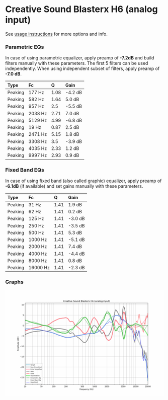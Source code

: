 # Creative Sound Blasterx H6 (analog input)
See [usage instructions](https://github.com/jaakkopasanen/AutoEq#usage) for more options and info.

### Parametric EQs
In case of using parametric equalizer, apply preamp of **-7.2dB** and build filters manually
with these parameters. The first 5 filters can be used independently.
When using independent subset of filters, apply preamp of **-7.0 dB**.

| Type    | Fc      |    Q | Gain    |
|:--------|:--------|:-----|:--------|
| Peaking | 177 Hz  | 1.08 | -4.2 dB |
| Peaking | 582 Hz  | 1.64 | 5.0 dB  |
| Peaking | 957 Hz  | 2.5  | -5.5 dB |
| Peaking | 2038 Hz | 2.71 | 7.0 dB  |
| Peaking | 5129 Hz | 4.99 | -6.8 dB |
| Peaking | 19 Hz   | 0.87 | 2.5 dB  |
| Peaking | 2471 Hz | 5.15 | 1.8 dB  |
| Peaking | 3308 Hz | 3.5  | -3.9 dB |
| Peaking | 4035 Hz | 2.33 | 1.2 dB  |
| Peaking | 9997 Hz | 2.93 | 0.9 dB  |

### Fixed Band EQs
In case of using fixed band (also called graphic) equalizer, apply preamp of **-6.1dB**
(if available) and set gains manually with these parameters.

| Type    | Fc       |    Q | Gain    |
|:--------|:---------|:-----|:--------|
| Peaking | 31 Hz    | 1.41 | 1.9 dB  |
| Peaking | 62 Hz    | 1.41 | 0.2 dB  |
| Peaking | 125 Hz   | 1.41 | -3.0 dB |
| Peaking | 250 Hz   | 1.41 | -3.5 dB |
| Peaking | 500 Hz   | 1.41 | 5.3 dB  |
| Peaking | 1000 Hz  | 1.41 | -5.1 dB |
| Peaking | 2000 Hz  | 1.41 | 7.4 dB  |
| Peaking | 4000 Hz  | 1.41 | -4.4 dB |
| Peaking | 8000 Hz  | 1.41 | 0.8 dB  |
| Peaking | 16000 Hz | 1.41 | -2.3 dB |

### Graphs
![](./Creative%20Sound%20Blasterx%20H6%20(analog%20input).png)
